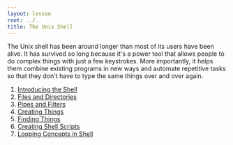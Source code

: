 ```yaml
---
layout: lesson
root: ../..
title: The Unix Shell
---
```

The Unix shell has been around longer than most of its users have been alive.
It has survived so long because it's a power tool
that allows people to do complex things with just a few keystrokes.
More importantly,
it helps them combine existing programs in new ways
and automate repetitive tasks
so that they don't have to type the same things over and over again.

<div class="toc" markdown="1">

1.  [Introducing the Shell](1_Intro_Shell.md)
2.  [Files and Directories](2_FileDir.md)
3.  [Pipes and Filters](3_Pipes-Filters.md)
4.  [Creating Things](4_Create.md)
5.  [Finding Things](5_Finding_Things.md)
6.  [Creating Shell Scripts](6_Shell_Scripting.md)
7.  [Looping Concepts in Shell](7_Loop.md)

</div>
